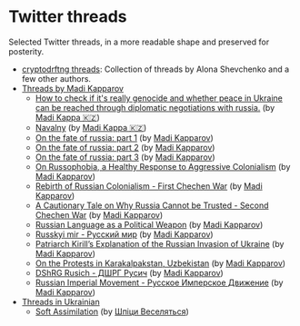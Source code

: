 # Twitter threads

Selected Twitter threads, in a more readable shape and preserved for posterity.

* [cryptodrftng threads](cryptodrftng/): Collection of threads by Alona Shevchenko and a few other authors.
* [Threads by Madi Kapparov](kapparov/)
  * [How to check if it's really genocide and whether peace in Ukraine can be reached through diplomatic negotiations with russia.](kapparov/it_is_genocide.md) (by [Madi Kappa 🇰🇿](https://twitter.com/MuKappa))
  * [Navalny](kapparov/navalny.md) (by [Madi Kappa 🇰🇿](https://twitter.com/MuKappa))
  * [On the fate of russia: part 1](kapparov/fate_of_russia_1.md) (by [Madi Kapparov](https://twitter.com/MuKappa))
  * [On the fate of russia: part 2](kapparov/fate_of_russia_2.md) (by [Madi Kapparov](https://twitter.com/MuKappa))
  * [On the fate of russia: part 3](kapparov/fate_of_russia_3.md) (by [Madi Kapparov](https://twitter.com/MuKappa))
  * [On Russophobia, a Healthy Response to Aggressive Colonialism](kapparov/on_russophobia.md) (by [Madi Kapparov](https://twitter.com/MuKappa))
  * [Rebirth of Russian Colonialism - First Chechen War](kapparov/first_chechen_war.md) (by [Madi Kapparov](https://twitter.com/MuKappa))
  * [A Cautionary Tale on Why Russia Cannot be Trusted - Second Chechen War](kapparov/second_chechen_war.md) (by [Madi Kapparov](https://twitter.com/MuKappa))
  * [Russian Language as a Political Weapon](kapparov/language_as_weapon.md) (by [Madi Kapparov](https://twitter.com/MuKappa))
  * [Russkyi mir - Русский мир](kapparov/russkyi_mir.md) (by [Madi Kapparov](https://twitter.com/MuKappa))
  * [Patriarch Kirill’s Explanation of the Russian Invasion of Ukraine](kapparov/patriarch_kirill_explains_invasion.md) (by [Madi Kapparov](https://twitter.com/MuKappa))
  * [On the Protests in Karakalpakstan, Uzbekistan](kapparov/protests_in_karakalpakstan.md) (by [Madi Kapparov](https://twitter.com/MuKappa))
  * [DShRG Rusich - ДШРГ Русич](kapparov/rusich.md) (by [Madi Kapparov](https://twitter.com/MuKappa))
  * [Russian Imperial Movement - Русское Имперское Движениe](kapparov/russian_imperialist_movement.md) (by [Madi Kapparov](https://twitter.com/MuKappa))
* [Threads in Ukrainian](in_ukrainian/)
  * [Soft Assimilation](in_ukrainian/soft_assimilation.md) (by [Шпіци Веселяться](https://twitter.com/garrossroland))
